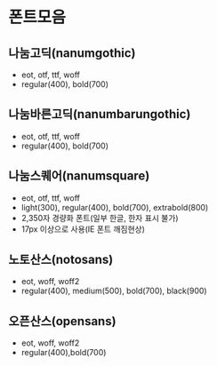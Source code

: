 # 폰트모음

## 나눔고딕(nanumgothic)

- eot, otf, ttf, woff
- regular(400), bold(700)

## 나눔바른고딕(nanumbarungothic)

- eot, otf, ttf, woff
- regular(400), bold(700)

## 나눔스퀘어(nanumsquare)

- eot, otf, ttf, woff
- light(300), regular(400), bold(700), extrabold(800)
- 2,350자 경량화 폰트(일부 한글, 한자 표시 불가)
- 17px 이상으로 사용(IE 폰트 깨짐현상)

## 노토산스(notosans)

- eot, woff, woff2
- regular(400), medium(500), bold(700), black(900)

## 오픈산스(opensans)

- eot, woff, woff2
- regular(400),bold(700)